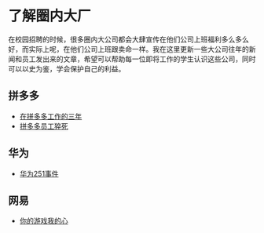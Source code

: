 # 了解圈内大厂
在校园招聘的时候，很多圈内大公司都会大肆宣传在他们公司上班福利多么多么好，而实际上呢，在他们公司上班跟卖命一样。我在这里更新一些大公司往年的新闻和员工发出来的文章，希望可以帮助每一位即将工作的学生认识这些公司，同时可以以史为鉴，学会保护自己的利益。

## 拼多多
- [在拼多多工作的三年](https://github.com/LeadroyaL/pdd_3years)
- [拼多多员工猝死](https://www.zhihu.com/question/437783708)

## 华为
- [华为251事件](https://zhuanlan.zhihu.com/p/95103068)

## 网易
- [你的游戏我的心](https://zhuanlan.zhihu.com/p/88485213)

